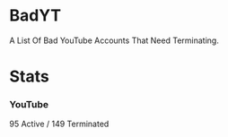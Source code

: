 # BadYT
A List Of Bad YouTube Accounts That Need Terminating.

# Stats

### YouTube
95 Active / 149 Terminated
